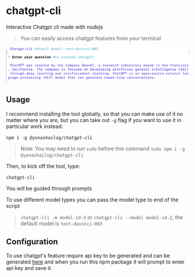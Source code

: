 # chatgpt-cli
Interactive Chatgpt cli made with nodejs

> You can easily access chatgpt features from your terminal

![Demo](/assets/screenshot.png?raw=true "Demo")

## Usage

I recommend installing the tool globally, so that you can make use of it no matter where you are, but you can take out `-g` flag if you want to use it in particular work instead:

```
npm i -g @yonashailug/chatgpt-cli
```

> Note: You may need to run `sudo` before this command `sudo npm i -g @yonashailug/chatgpt-cli`

Then, to kick off the tool, type:

```
chatgpt-cli
```

You will be guided through prompts

To use different model types you can pass the model type to end of the script
> `chatgpt-cli -m model-id-2` or `chatgpt-cli --model model-id-2`, the default model is `text-davinci-003`

## Configuration

To use chatgpt's feature require api key to be generated and can be generated [here](https://beta.openai.com/account/api-keys) and when you run this npm package it will prompt to enter api key and save it.